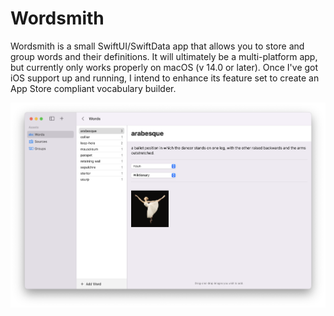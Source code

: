 # Wordsmith

Wordsmith is a small SwiftUI/SwiftData app that allows you to store and group words and their definitions. It will ultimately be a multi-platform app, but currently only works properly on 
macOS (v 14.0 or later). Once I've got iOS support up and running, I intend to enhance its feature 
set to create an App Store compliant vocabulary builder.

![](readme-assets/wordsmith-arabesque.png)